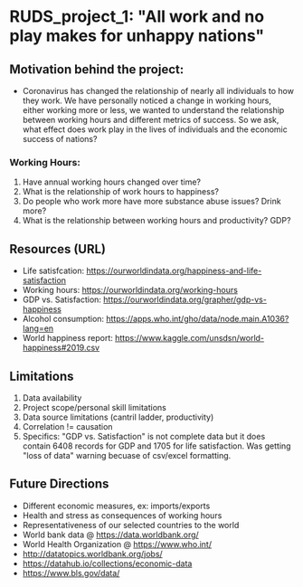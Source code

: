 # RUDS_project_1: "All work and no play makes for unhappy nations"

## Motivation behind the project: 
- Coronavirus has changed the relationship of nearly all individuals to how they work. We have personally noticed a change in working hours, either working more or less, we wanted to understand the relationship between working hours and different metrics of success. So we ask, what effect does work play in the lives of individuals and the economic success of nations?

###  Working Hours:
1) Have annual working hours changed over time?
2) What is the relationship of work hours to happiness?
3) Do people who work more have more substance abuse issues? Drink more?
4) What is the relationship between working hours and productivity? GDP?

## Resources (URL)
- Life satisfcation: https://ourworldindata.org/happiness-and-life-satisfaction
- Working hours: https://ourworldindata.org/working-hours
- GDP vs. Satisfaction: https://ourworldindata.org/grapher/gdp-vs-happiness
- Alcohol consumption: https://apps.who.int/gho/data/node.main.A1036?lang=en
- World happiness report: https://www.kaggle.com/unsdsn/world-happiness#2019.csv

## Limitations
1) Data availability 
2) Project scope/personal skill limitations
3) Data source limitations (cantril ladder, productivity)
4) Correlation != causation
5) Specifics: "GDP vs. Satisfaction" is not complete data but it does contain 6408 records for GDP and 1705 for life satisfaction. Was getting "loss of data" warning becuase of csv/excel formatting. 
	
## Future Directions
- Different economic measures, ex: imports/exports
- Health and stress as consequences of working hours 
- Representativeness of our selected countries to the world 
- World bank data @ https://data.worldbank.org/
- World Health Organization @ https://www.who.int/
- http://datatopics.worldbank.org/jobs/
- https://datahub.io/collections/economic-data
- https://www.bls.gov/data/
